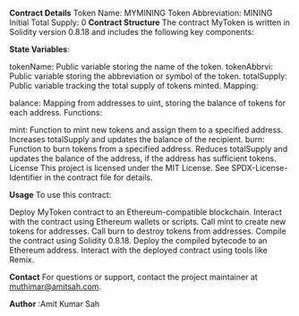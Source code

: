 **Contract Details**
Token Name: MYMINING
Token Abbreviation: MINING
Initial Total Supply: 0
**Contract Structure**
The contract MyToken is written in Solidity version 0.8.18 and includes the following key components:

**State Variables**:

tokenName: Public variable storing the name of the token.
tokenAbbrvi: Public variable storing the abbreviation or symbol of the token.
totalSupply: Public variable tracking the total supply of tokens minted.
Mapping:

balance: Mapping from addresses to uint, storing the balance of tokens for each address.
Functions:

mint: Function to mint new tokens and assign them to a specified address. Increases totalSupply and updates the balance of the recipient.
burn: Function to burn tokens from a specified address. Reduces totalSupply and updates the balance of the address, if the address has sufficient tokens.
License
This project is licensed under the MIT License. See SPDX-License-Identifier in the contract file for details.

**Usage**
To use this contract:

Deploy MyToken contract to an Ethereum-compatible blockchain.
Interact with the contract using Ethereum wallets or scripts.
Call mint to create new tokens for addresses.
Call burn to destroy tokens from addresses.
Compile the contract using Solidity 0.8.18.
Deploy the compiled bytecode to an Ethereum address.
Interact with the deployed contract using tools like Remix.

**Contact**
For questions or support, contact the project maintainer at muthimar@amitsah.com.

**Author** :Amit Kumar Sah
